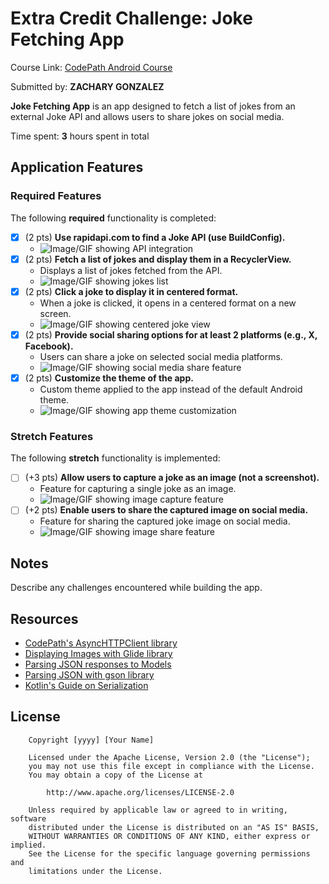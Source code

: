 # Extra Credit Challenge: Joke Fetching App

Course Link: [CodePath Android Course](https://courses.codepath.org/courses/and102/unit/3#!labs)

Submitted by: **ZACHARY GONZALEZ** <!-- Replace 'Your Name Here' with your actual name -->

**Joke Fetching App** is an app designed to fetch a list of jokes from an external Joke API and allows users to share jokes on social media.

Time spent: **3** hours spent in total <!-- Replace 'X' with the number of hours you spent on this project -->

## Application Features

### Required Features

The following **required** functionality is completed:

- [x] (2 pts) **Use rapidapi.com to find a Joke API (use BuildConfig).**
  - ![Image/GIF showing API integration](http://i.imgur.com/link/to/your/gif/file.gif) <!-- Replace this link with your actual image/GIF link -->
- [x] (2 pts) **Fetch a list of jokes and display them in a RecyclerView.**
  - Displays a list of jokes fetched from the API.
  - ![Image/GIF showing jokes list](http://i.imgur.com/link/to/your/gif/file.gif) <!-- Replace this link with your actual image/GIF link -->
- [x] (2 pts) **Click a joke to display it in centered format.**
  - When a joke is clicked, it opens in a centered format on a new screen.
  - ![Image/GIF showing centered joke view](http://i.imgur.com/link/to/your/gif/file.gif) <!-- Replace this link with your actual image/GIF link -->
- [x] (2 pts) **Provide social sharing options for at least 2 platforms (e.g., X, Facebook).**
  - Users can share a joke on selected social media platforms.
  - ![Image/GIF showing social media share feature](http://i.imgur.com/link/to/your/gif/file.gif) <!-- Replace this link with your actual image/GIF link -->
- [x] (2 pts) **Customize the theme of the app.**
  - Custom theme applied to the app instead of the default Android theme.
  - ![Image/GIF showing app theme customization](http://i.imgur.com/link/to/your/gif/file.gif) <!-- Replace this link with your actual image/GIF link -->

### Stretch Features

The following **stretch** functionality is implemented:

- [ ] (+3 pts) **Allow users to capture a joke as an image (not a screenshot).**
  - Feature for capturing a single joke as an image.
  - ![Image/GIF showing image capture feature](http://i.imgur.com/link/to/your/gif/file.gif) <!-- Replace this link with your actual image/GIF link -->
- [ ] (+2 pts) **Enable users to share the captured image on social media.**
  - Feature for sharing the captured joke image on social media.
  - ![Image/GIF showing image share feature](http://i.imgur.com/link/to/your/gif/file.gif) <!-- Replace this link with your actual image/GIF link -->

## Notes

Describe any challenges encountered while building the app. <!-- Replace this with your specific challenges and experiences -->

## Resources

- [CodePath's AsyncHTTPClient library](https://guides.codepath.org/android/Using-CodePath-Async-Http-Client)
- [Displaying Images with Glide library](https://guides.codepath.org/android/Displaying-Images-with-the-Glide-Library)
- [Parsing JSON responses to Models](https://guides.codepath.org/android/converting-json-to-models)
- [Parsing JSON with gson library](https://guides.codepath.org/android/Leveraging-the-Gson-Library#parsing-the-response)
- [Kotlin's Guide on Serialization](https://kotlinlang.org/docs/serialization.html)

## License

```plaintext
    Copyright [yyyy] [Your Name]

    Licensed under the Apache License, Version 2.0 (the "License");
    you may not use this file except in compliance with the License.
    You may obtain a copy of the License at

        http://www.apache.org/licenses/LICENSE-2.0

    Unless required by applicable law or agreed to in writing, software
    distributed under the License is distributed on an "AS IS" BASIS,
    WITHOUT WARRANTIES OR CONDITIONS OF ANY KIND, either express or implied.
    See the License for the specific language governing permissions and
    limitations under the License.
